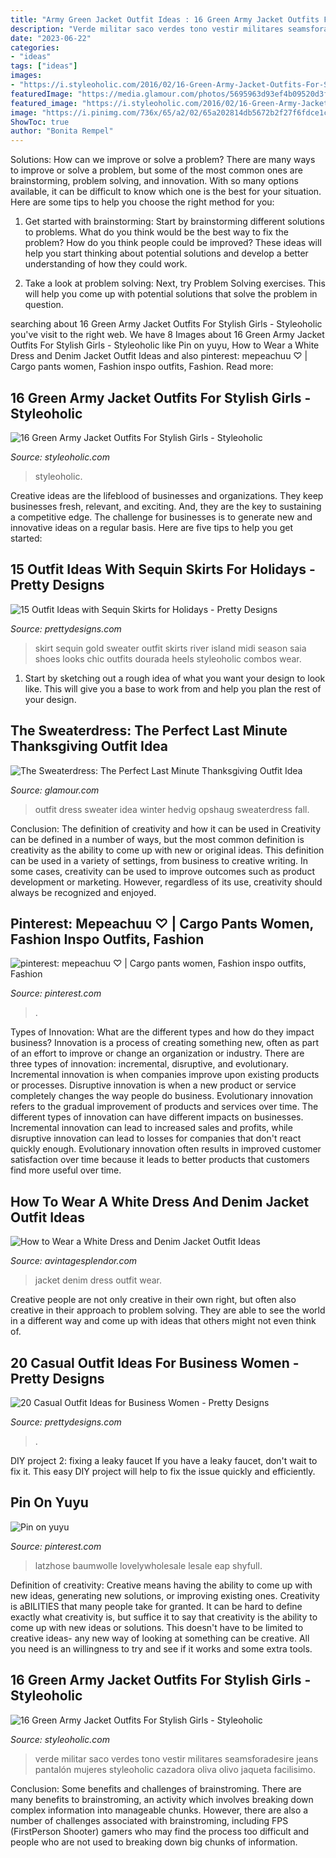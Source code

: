 ```yaml
---
title: "Army Green Jacket Outfit Ideas : 16 Green Army Jacket Outfits For Stylish Girls"
description: "Verde militar saco verdes tono vestir militares seamsforadesire jeans pantalón mujeres styleoholic cazadora oliva olivo jaqueta facilisimo"
date: "2023-06-22"
categories:
- "ideas"
tags: ["ideas"]
images:
- "https://i.styleoholic.com/2016/02/16-Green-Army-Jacket-Outfits-For-Stylish-Girls9.jpg"
featuredImage: "https://media.glamour.com/photos/5695963d93ef4b09520d3f2b/master/w_1024,c_limit/fashion-2015-11-sweater-dress-outfit-ideas-hedvig-opshaug-getty-images-main.jpg"
featured_image: "https://i.styleoholic.com/2016/02/16-Green-Army-Jacket-Outfits-For-Stylish-Girls14.jpg"
image: "https://i.pinimg.com/736x/65/a2/02/65a202814db5672b2f27f6fdce1c1e8f.jpg"
ShowToc: true
author: "Bonita Rempel"
---
```



Solutions: How can we improve or solve a problem?
There are many ways to improve or solve a problem, but some of the most common ones are brainstorming, problem solving, and innovation. With so many options available, it can be difficult to know which one is the best for your situation. Here are some tips to help you choose the right method for you:
1. Get started with brainstorming: Start by brainstorming different solutions to problems. What do you think would be the best way to fix the problem? How do you think people could be improved? These ideas will help you start thinking about potential solutions and develop a better understanding of how they could work.

2. Take a look at problem solving: Next, try Problem Solving exercises. This will help you come up with potential solutions that solve the problem in question.

	

		
searching about 16 Green Army Jacket Outfits For Stylish Girls - Styleoholic you've visit to the right web. We have 8 Images about 16 Green Army Jacket Outfits For Stylish Girls - Styleoholic like Pin on yuyu, How to Wear a White Dress and Denim Jacket Outfit Ideas and also pinterest: mepeachuu ♡ | Cargo pants women, Fashion inspo outfits, Fashion. Read more:
		
    
## 16 Green Army Jacket Outfits For Stylish Girls - Styleoholic

<img loading=lazy src="https://i.styleoholic.com/2016/02/16-Green-Army-Jacket-Outfits-For-Stylish-Girls9.jpg" onerror="this.onerror=null;this.src='https://tse3.mm.bing.net/th?id=OIP.T9E-H88rEW6_j5-qCFESbAAAAA&amp;pid=15.1';" alt="16 Green Army Jacket Outfits For Stylish Girls - Styleoholic">

_Source: styleoholic.com_

>styleoholic. 

	

Creative ideas are the lifeblood of businesses and organizations. They keep businesses fresh, relevant, and exciting. And, they are the key to sustaining a competitive edge. The challenge for businesses is to generate new and innovative ideas on a regular basis. Here are five tips to help you get started:

    
## 15 Outfit Ideas With Sequin Skirts For Holidays - Pretty Designs

<img loading=lazy src="http://www.prettydesigns.com/wp-content/uploads/2016/12/Black-Top-and-Gold-Sequin-Skirt.jpg" onerror="this.onerror=null;this.src='https://tse3.mm.bing.net/th?id=OIP.7U6DXAESQNRN2TGCPfsHnQDpEs&amp;pid=15.1';" alt="15 Outfit Ideas with Sequin Skirts for Holidays - Pretty Designs">

_Source: prettydesigns.com_

>skirt sequin gold sweater outfit skirts river island midi season saia shoes looks chic outfits dourada heels styleoholic combos wear. 

	

1. Start by sketching out a rough idea of what you want your design to look like. This will give you a base to work from and help you plan the rest of your design.

    
## The Sweaterdress: The Perfect Last Minute Thanksgiving Outfit Idea

<img loading=lazy src="https://media.glamour.com/photos/5695963d93ef4b09520d3f2b/master/w_1024,c_limit/fashion-2015-11-sweater-dress-outfit-ideas-hedvig-opshaug-getty-images-main.jpg" onerror="this.onerror=null;this.src='https://tse1.mm.bing.net/th?id=OIP.tO2qLJKZiHDT0gYS9mF5RAHaLH&amp;pid=15.1';" alt="The Sweaterdress: The Perfect Last Minute Thanksgiving Outfit Idea">

_Source: glamour.com_

>outfit dress sweater idea winter hedvig opshaug sweaterdress fall. 

	

Conclusion: The definition of creativity and how it can be used in
Creativity can be defined in a number of ways, but the most common definition is creativity as the ability to come up with new or original ideas. This definition can be used in a variety of settings, from business to creative writing. In some cases, creativity can be used to improve outcomes such as product development or marketing. However, regardless of its use, creativity should always be recognized and enjoyed.

    
## Pinterest: Mepeachuu ♡ | Cargo Pants Women, Fashion Inspo Outfits, Fashion

<img loading=lazy src="https://i.pinimg.com/736x/fe/2a/e1/fe2ae1b7bf4503af2bfb13cdd0a097de.jpg" onerror="this.onerror=null;this.src='https://tse1.mm.bing.net/th?id=OIP.fDTSlgV3m67hnpAtYQUKpAHaHa&amp;pid=15.1';" alt="pinterest: mepeachuu ♡ | Cargo pants women, Fashion inspo outfits, Fashion">

_Source: pinterest.com_

>. 

	

Types of Innovation: What are the different types and how do they impact business?
Innovation is a process of creating something new, often as part of an effort to improve or change an organization or industry. There are three types of innovation: incremental, disruptive, and evolutionary. Incremental innovation is when companies improve upon existing products or processes. Disruptive innovation is when a new product or service completely changes the way people do business. Evolutionary innovation refers to the gradual improvement of products and services over time.
The different types of innovation can have different impacts on businesses. Incremental innovation can lead to increased sales and profits, while disruptive innovation can lead to losses for companies that don't react quickly enough. Evolutionary innovation often results in improved customer satisfaction over time because it leads to better products that customers find more useful over time.

    
## How To Wear A White Dress And Denim Jacket Outfit Ideas

<img loading=lazy src="https://www.avintagesplendor.com/wp-content/uploads/2017/06/white-dress-denim-jacket-1726.jpg" onerror="this.onerror=null;this.src='https://tse4.mm.bing.net/th?id=OIP.iHLHJVBhl9cBiNfva3ULpgHaLH&amp;pid=15.1';" alt="How to Wear a White Dress and Denim Jacket Outfit Ideas">

_Source: avintagesplendor.com_

>jacket denim dress outfit wear. 

	

Creative people are not only creative in their own right, but often also creative in their approach to problem solving. They are able to see the world in a different way and come up with ideas that others might not even think of.

    
## 20 Casual Outfit Ideas For Business Women - Pretty Designs

<img loading=lazy src="http://www.prettydesigns.com/wp-content/uploads/2016/02/Yellow-Blazer.jpg" onerror="this.onerror=null;this.src='https://tse1.mm.bing.net/th?id=OIP.LY_bFCUNGehCJ4yWrWnqPAHaMW&amp;pid=15.1';" alt="20 Casual Outfit Ideas for Business Women - Pretty Designs">

_Source: prettydesigns.com_

>. 

	

DIY project 2: fixing a leaky faucet
If you have a leaky faucet, don't wait to fix it. This easy DIY project will help to fix the issue quickly and efficiently.

    
## Pin On Yuyu

<img loading=lazy src="https://i.pinimg.com/736x/65/a2/02/65a202814db5672b2f27f6fdce1c1e8f.jpg" onerror="this.onerror=null;this.src='https://tse2.mm.bing.net/th?id=OIP.LZR1Z_v0NYrCP_xm-iSQVwHaLH&amp;pid=15.1';" alt="Pin on yuyu">

_Source: pinterest.com_

>latzhose baumwolle lovelywholesale lesale eap shyfull. 

	

Definition of creativity: Creative means having the ability to come up with new ideas, generating new solutions, or improving existing ones.
Creativity is aBILITIES that many people take for granted. It can be hard to define exactly what creativity is, but suffice it to say that creativity is the ability to come up with new ideas or solutions. This doesn't have to be limited to creative ideas- any new way of looking at something can be creative. All you need is an willingness to try and see if it works and some extra tools.

    
## 16 Green Army Jacket Outfits For Stylish Girls - Styleoholic

<img loading=lazy src="https://i.styleoholic.com/2016/02/16-Green-Army-Jacket-Outfits-For-Stylish-Girls14.jpg" onerror="this.onerror=null;this.src='https://tse4.mm.bing.net/th?id=OIP.NnNXxRHxKd8yFqDK7kTiAAAAAA&amp;pid=15.1';" alt="16 Green Army Jacket Outfits For Stylish Girls - Styleoholic">

_Source: styleoholic.com_

>verde militar saco verdes tono vestir militares seamsforadesire jeans pantalón mujeres styleoholic cazadora oliva olivo jaqueta facilisimo. 

	

Conclusion: Some benefits and challenges of brainstroming.
There are many benefits to brainstroming, an activity which involves breaking down complex information into manageable chunks. However, there are also a number of challenges associated with brainstroming, including FPS (FirstPerson Shooter) gamers who may find the process too difficult and people who are not used to breaking down big chunks of information.

